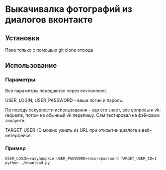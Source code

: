 # Выкачивалка фотографий из диалогов вконтакте

## Установка

Пока только с помощью git clone отсюда

## Использование

### Параметры

Все параметры передаются через environment.

USER_LOGIN, USER_PASSWORD - ваши логин и пароль.

По поводу секурности использования - хер его знает, все вопросы к vk-requests, потом на обычный vk перепишу. Сам тестировал на фэйковом аккаунте.

TARGET_USER_ID можно узнать из URL при открытии диалога в веб-интерфейсе.

### Пример

	USER_LOGIN=vasyapupkin USER_PASSWORD=securepassword TARGET_USER_ID=1 python ./download.py
